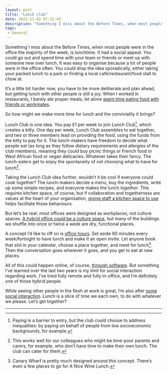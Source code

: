```yaml
---
layout: post
title: "Lunch club"
date: 2022-11-02 07:32:43
description: "Something I miss about the Before Times, when most people were in the office the majority of the week, is lunchtime."
tags:
 - General
---
```


Something I miss about the Before Times, when most people were in the office the majority of the week, is lunchtime. It had a social appeal. You could go out and spend time with your team or friends or meet up with someone new over lunch. It was easy to organise because a lot of people were in the office often. You could drop the idea sporadically, either taking your packed lunch to a park or finding a local café/restaurant/food stall to chow at.

It’s a little bit harder now, you have to be more deliberate and plan ahead, but getting lunch with other people is still a joy. When I worked in restaurants, I barely ate proper meals, let alone [spent time eating food with friends or workmates](https://vittles.substack.com/p/vittles-623-the-lunch-break).

So how might we make more time for lunch and the conviviality it brings?

Lunch Club is one idea. You pay £1 per week to join Lunch Club[^1], which creates a kitty. One day per week, Lunch Club assembles to eat together, and two or three members lead on providing the food, using the funds from the kitty to pay for it. The lunch-makers have freedom to decide what people eat (as long as they follow dietary requirements and allergies of the club members), meaning they could buy picnic things or French food or West African food or vegan delicacies. Whatever takes their fancy. The lunch-eaters get to enjoy the spontaneity of not choosing what to have for lunch[^2].

Taking the Lunch Club idea further, wouldn’t it be cool if everyone could *cook* together? The lunch-makers decide a menu, buy the ingredients, write up some simple recipes, and everyone makes the lunch *together*. This requires kitchen space, of course, but if collaboration and togetherness are values at the heart of your organisation, [giving staff a kitchen space to use](https://twitter.com/LaurenceBargery/status/1207409476573241345) helps facilitate those behaviours.

But let’s be real: most offices were designed as workplaces, not culture spaces. [A hybrid office *could* be a culture space](https://hbr.org/2021/03/designing-the-hybrid-office), but many of the buildings we shuffle into once or twice a week are dry, functional places.

A concept I’d like to riff on is [office hours](http://archive.boston.com/business/technology/innoeco/2009/11/im_joining_the_open_office_hou.html). Set aside 90 minutes every week/fortnight to have lunch and make it an open invite. Let anyone book that slot in your calendar, choose a place together, and meet for lunch[^3]. Then the conversation goes wherever it goes, and you get to eat at new places.

All of this could happen online, of course, [through software](https://interconnected.org/home/2022/03/14/saloons). But something I’ve learned over the last two years is my limit for social interaction regarding work. I’ve tried fully remote and fully in-office, and I’m definitely one of those hybrid people.

While seeing other people in the flesh at work is great, I’m also after [some social interaction](https://twitter.com/claragt/status/1587542790271127552). Lunch is a slice of time we each own, to do with whatever we please. Let’s get together?

---

[^1]: Paying is a barrier to entry, but the club could choose to address inequalities: by paying on behalf of people from low socioeconomic backgrounds, for example.

[^2]: This works well for our colleagues who might be time-poor parents and carers, for example, who don’t have time to make their own lunch. The club can cater for them.

[^3]: Canary Wharf is pretty much designed around this concept. There’s even a few places to go for A Nice Wine Lunch.
